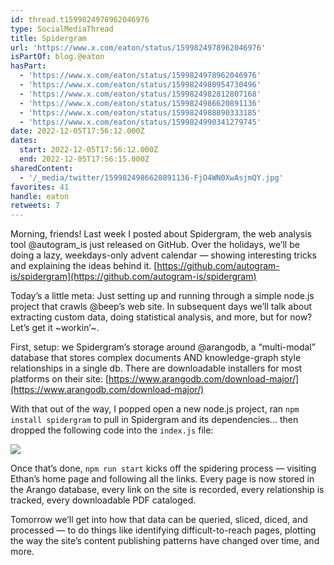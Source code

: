 ```yaml
---
id: thread.t1599824978962046976
type: SocialMediaThread
title: Spidergram
url: 'https://www.x.com/eaton/status/1599824978962046976'
isPartOf: blog.@eaton
hasPart:
  - 'https://www.x.com/eaton/status/1599824978962046976'
  - 'https://www.x.com/eaton/status/1599824980954730496'
  - 'https://www.x.com/eaton/status/1599824982812807168'
  - 'https://www.x.com/eaton/status/1599824986620891136'
  - 'https://www.x.com/eaton/status/1599824988890333185'
  - 'https://www.x.com/eaton/status/1599824990341279745'
date: 2022-12-05T17:56:12.000Z
dates:
  start: 2022-12-05T17:56:12.000Z
  end: 2022-12-05T17:56:15.000Z
sharedContent:
  - '/_media/twitter/1599824986620891136-FjO4WN0XwAsjmQY.jpg'
favorites: 41
handle: eaton
retweets: 7
---
```

Morning, friends! Last week I posted about Spidergram, the web analysis tool @autogram_is just released on GitHub. Over the holidays, we’ll be doing a lazy, weekdays-only advent calendar — showing interesting tricks and explaining the ideas behind it. [https://github.com/autogram-is/spidergram](https://github.com/autogram-is/spidergram)

Today’s a little meta: Just setting up and running through a simple node.js project that crawls @beep’s web site. In subsequent days we’ll talk about extracting custom data, doing statistical analysis, and more, but for now? Let’s get it ~workin’~.

First, setup: we Spidergram’s storage around @arangodb, a “multi-modal” database that stores complex documents AND knowledge-graph style relationships in a single db. There are downloadable installers for most platforms on their site: [https://www.arangodb.com/download-major/](https://www.arangodb.com/download-major/)

With that out of the way, I popped open a new node.js project, ran `npm install spidergram` to pull in Spidergram and its dependencies… then dropped the following code into the `index.js` file:

![](/_media/twitter/1599824986620891136-FjO4WN0XwAsjmQY.jpg)

Once that’s done, `npm run start` kicks off the spidering process — visiting Ethan’s home page and following all the links. Every page is now stored in the Arango database, every link on the site is recorded, every relationship is tracked, every downloadable PDF cataloged.

Tomorrow we’ll get into how that data can be queried, sliced, diced, and processed — to do things like identifying difficult-to-reach pages, plotting the way the site’s content publishing patterns have changed over time, and more.
